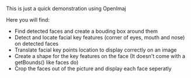 This is just a quick demonstration using OpenImaj

Here you will find:
  * Find detected faces and create a bouding box around them
  * Detect and locate facial key features (corner of eyes, mouth and nose) on detected faces
  * Translate facial key points location to display correctly on an image
  * Create a shape for the key features on the face (It doesn't come with a getBounds() like faces do)
  * Crop the faces out of the picture and display each face seperatly 
